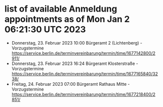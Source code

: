 # list of available Anmeldung appointments as of Mon Jan  2 06:21:30 UTC 2023
- Donnerstag, 23. Februar 2023 10:00 Bürgeramt 2 (Lichtenberg) - Vorzugstermine https://service.berlin.de/terminvereinbarung/termin/time/1677142800/2911/
- Donnerstag, 23. Februar 2023 16:24 Bürgeramt Klosterstraße - Vorzugstermine https://service.berlin.de/terminvereinbarung/termin/time/1677165840/3238/
- Freitag, 24. Februar 2023 07:00 Bürgeramt Rathaus Mitte - Vorzugstermine https://service.berlin.de/terminvereinbarung/termin/time/1677218400/2851/
